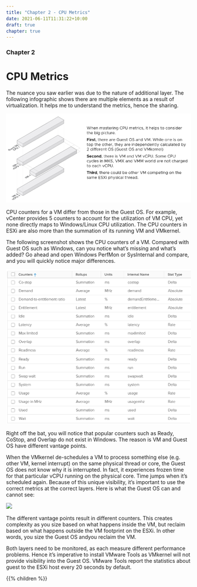 ```yaml
---
title: "Chapter 2 - CPU Metrics"
date: 2021-06-11T11:31:22+10:00
draft: true
chapter: true
---
```


### Chapter 2
# CPU Metrics

The nuance you saw earlier was due to the nature of additional layer. The following infographic shows there are multiple elements as a result of virtualization. It helps me to understand the metrics, hence the sharing.

![](2.2-fig-1.png)

CPU counters for a VM differ from those in the Guest OS. For example, vCenter provides 5 counters to account for the utilization of VM CPU, yet none directly maps to Windows/Linux CPU utilization. The CPU counters in ESXi are also more than the summation of its running VM and VMkernel. 

The following screenshot shows the CPU counters of a VM. Compared with Guest OS such as Windows, can you notice what’s missing and what’s added? Go ahead and open Windows PerfMon or SysInternal and compare, and you will quickly notice major differences.

![](2.2-fig-2.png)

Right off the bat, you will notice that popular counters such as Ready, CoStop, and Overlap do not exist in Windows. The reason is VM and Guest OS have different vantage points.

When the VMkernel de-schedules a VM to process something else (e.g. other VM, kernel interrupt) on the same physical thread or core, the Guest OS does not know why it is interrupted. In fact, it experiences frozen time for that particular vCPU running on the physical core. Time jumps when it’s scheduled again. Because of this unique visibility, it’s important to use the correct metrics at the correct layers. Here is what the Guest OS can and cannot see:

![](2.2-fig-3.png)

The different vantage points result in different counters. This creates complexity as you size based on what happens inside the VM, but reclaim based on what happens outside the VM footprint on the ESXi. In other words, you size the Guest OS andyou reclaim the VM.

Both layers need to be monitored, as each measure different performance problems. Hence it’s imperative to install VMware Tools as VMkernel will not provide visibility into the Guest OS. VMware Tools report the statistics about guest to the ESXi host every 20 seconds by default.

{{% children %}}